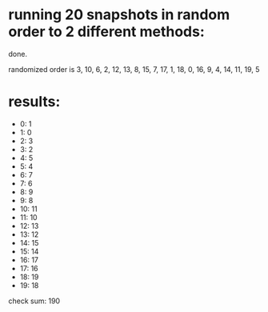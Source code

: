 # running 20 snapshots in random order to 2 different methods:

done.

randomized order is 3, 10, 6, 2, 12, 13, 8, 15, 7, 17, 1, 18, 0, 16, 9, 4, 14, 11, 19, 5

# results:

 * 0: 1
 * 1: 0
 * 2: 3
 * 3: 2
 * 4: 5
 * 5: 4
 * 6: 7
 * 7: 6
 * 8: 9
 * 9: 8
 * 10: 11
 * 11: 10
 * 12: 13
 * 13: 12
 * 14: 15
 * 15: 14
 * 16: 17
 * 17: 16
 * 18: 19
 * 19: 18

check sum: 190
